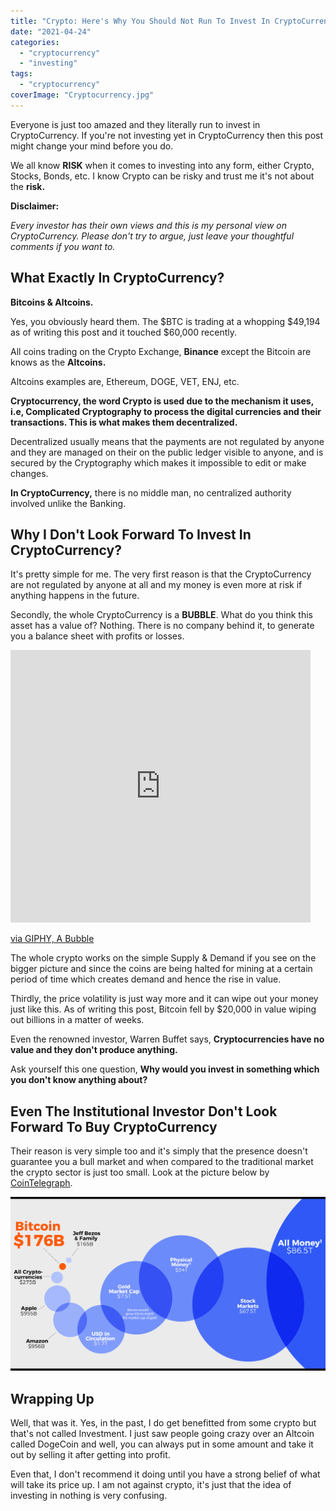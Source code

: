 ```yaml
---
title: "Crypto: Here's Why You Should Not Run To Invest In CryptoCurrency"
date: "2021-04-24"
categories: 
  - "cryptocurrency"
  - "investing"
tags: 
  - "cryptocurrency"
coverImage: "Cryptocurrency.jpg"
---
```


Everyone is just too amazed and they literally run to invest in CryptoCurrency. If you're not investing yet in CryptoCurrency then this post might change your mind before you do.

We all know **RISK** when it comes to investing into any form, either Crypto, Stocks, Bonds, etc. I know Crypto can be risky and trust me it's not about the **risk.**

**Disclaimer:**

_Every investor has their own views and this is my personal view on CryptoCurrency. Please don't try to argue, just leave your thoughtful comments if you want to._

## What Exactly In CryptoCurrency?

**Bitcoins & Altcoins.**

Yes, you obviously heard them. The $BTC is trading at a whopping $49,194 as of writing this post and it touched $60,000 recently.

All coins trading on the Crypto Exchange, **Binance** except the Bitcoin are knows as the **Altcoins.**

Altcoins examples are, Ethereum, DOGE, VET, ENJ, etc.

**Cryptocurrency, the word Crypto is used due to the mechanism it uses, i.e, Complicated Cryptography to process the digital currencies and their transactions. This is what makes them decentralized.**

Decentralized usually means that the payments are not regulated by anyone and they are managed on their on the public ledger visible to anyone, and is secured by the Cryptography which makes it impossible to edit or make changes.

**In CryptoCurrency,** there is no middle man, no centralized authority involved unlike the Banking.

## Why I Don't Look Forward To Invest In CryptoCurrency?

It's pretty simple for me. The very first reason is that the CryptoCurrency are not regulated by anyone at all and my money is even more at risk if anything happens in the future.

Secondly, the whole CryptoCurrency is a **BUBBLE**. What do you think this asset has a value of? Nothing. There is no company behind it, to generate you a balance sheet with profits or losses.

<iframe src="https://giphy.com/embed/H9i4qMJIkW772" width="480" height="436" frameborder="0" class="giphy-embed" allowfullscreen></iframe>

[via GIPHY, A Bubble](https://giphy.com/gifs/H9i4qMJIkW772)

The whole crypto works on the simple Supply & Demand if you see on the bigger picture and since the coins are being halted for mining at a certain period of time which creates demand and hence the rise in value.

Thirdly, the price volatility is just way more and it can wipe out your money just like this. As of writing this post, Bitcoin fell by $20,000 in value wiping out billions in a matter of weeks.

Even the renowned investor, Warren Buffet says, **Cryptocurrencies have no value and they don't produce anything.**

Ask yourself this one question, **Why would you invest in something which you don't know anything about?**

## Even The Institutional Investor Don't Look Forward To Buy CryptoCurrency

Their reason is very simple too and it's simply that the presence doesn't guarantee you a bull market and when compared to the traditional market the crypto sector is just too small. Look at the picture below by [CoinTelegraph](https://cointelegraph.com/news/5-reasons-why-institutional-investors-refuse-to-join-the-crypto-sector).

![](images/002e4c86cb3f55d9f243e5eea1ae6c03.png)

## Wrapping Up

Well, that was it. Yes, in the past, I do get benefitted from some crypto but that's not called Investment. I just saw people going crazy over an Altcoin called DogeCoin and well, you can always put in some amount and take it out by selling it after getting into profit.

Even that, I don't recommend it doing until you have a strong belief of what will take its price up. I am not against crypto, it's just that the idea of investing in nothing is very confusing.
